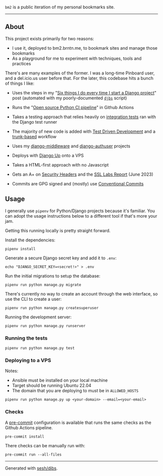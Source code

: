 `bm2` is a public iteration of my personal bookmarks site.

---

## About

This project exists primarily for two reasons:

- I use it, deployed to bm2.brntn.me, to bookmark sites and manage those bookmarks
- As a playground for me to experiment with techniques, tools and practices

There's are many examples of the former. I was a long-time Pinboard user, and a del.icio.us user before that.
For the later, this codebase hits a bunch of things I like:

- Uses the steps in my "[Six things I do every time I start a Django project][six-things]" post (automated with my poorly-documented [`djbs`][djbs] script)
- Runs the "[Open source Python CI pipeline][ci]" in Github Actions
- Takes a testing approach that relies heavily on [integration tests][integration-tests] ran with the Django test runner
- The majority of new code is added with [Test Driven Development][tdd] and a [trunk-based][tbd] workflow
- Uses my [django-middleware][middleware] and [django-authuser][authuser] projects
- Deploys with [Django Up][up] onto a VPS
- Takes a HTML-first approach with no Javascript
- Gets an A+ on [Security Headers][headers] and the [SSL Labs Report][ssl] (June 2023)
- Commits are GPG signed and (mostly) use [Conventional Commits][conventional-commits]


  [six-things]: https://brntn.me/blog/six-things-i-do-every-time-i-start-a-django-project/
  [ci]: https://brntn.me/blog/open-source-python-ci/
  [integration-tests]: https://brntn.me/blog/types-of-testing-you-should-care-about-integration-testing/
  [middleware]: https://github.com/sesh/django-middleware
  [authuser]: https://github.com/sesh/django-authuser
  [up]: https://github.com/sesh/django-up
  [tdd]: https://www.martinfowler.com/bliki/TestDrivenDevelopment.html
  [tbd]: https://martinfowler.com/articles/branching-patterns.html
  [headers]: https://securityheaders.com/?q=bm2.brntn.me&followRedirects=on
  [ssl]: https://www.ssllabs.com/ssltest/analyze.html?d=bm2.brntn.me&latest
  [djbs]: https://github.com/sesh/djbs
  [conventional-commits]: https://www.conventionalcommits.org/en/v1.0.0/


## Usage

I generally use `pipenv` for Python/Django projects because it's familiar.
You can adopt the usage instructions below to a different tool if that's more your jam.

Getting this running locally is pretty straight forward.

Install the dependencies:

```
pipenv install
```

Generate a secure Django secret key and add it to `.env`:

```
echo "DJANGO_SECRET_KEY=<secret!>" > .env
```

Run the initial migrations to setup the database:

```
pipenv run python manage.py migrate
```

There's currently no way to create an account through the web interface, so use the CLI to create a user:

```
pipenv run python manage.py createsuperuser
```

Running the development server:

```
pipenv run python manage.py runserver
```

### Running the tests

```
pipenv run python manage.py test
```

### Deploying to a VPS

Notes:

- Ansible must be installed on your local machine
- Target should be running Ubuntu 22.04
- The domain that you are deploying to must be in `ALLOWED_HOSTS`

```
pipenv run python manage.py up <your-domain> --email=<your-email>
```

### Checks

A [pre-commit](https://pre-commit.com) configuration is available that runs the same checks as the Github Actions pipeline.

```
pre-commit install
```

There checks can be manually run with:

```
pre-commit run --all-files
```

---

Generated with [sesh/djbs](https://github.com/sesh/djbs).
